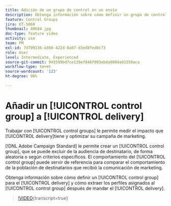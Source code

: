 ```yaml
---
title: Adición de un grupo de control en un envío
description: Obtenga información sobre cómo definir un grupo de control para el envío y cómo extraer los perfiles asignados al grupo de control después de mandar el envío.
feature: Control Groups
jira: KT-5060
thumbnail: 40684.jpg
doc-type: feature video
activity: use
team: PM
exl-id: 7d799136-a308-422d-8a97-d3ed8fed0c73
role: User
level: Intermediate, Experienced
source-git-commit: 943599bd7ce139ef846f093ebda9084a91550aca
workflow-type: tm+mt
source-wordcount: '123'
ht-degree: 98%

---
```


# Añadir un [!UICONTROL control group] a [!UICONTROL delivery]

Trabajar con [!UICONTROL control groups] le permite medir el impacto que [!UICONTROL delivery]tiene y optimizar su campaña de marketing.

[!DNL Adobe Campaign Standard] le permite crear un [!UICONTROL control group], que se puede excluir de la audiencia de destinatario, de forma aleatoria o según criterios específicos. El comportamiento del [!UICONTROL control group] puede servir de referencia para comparar el comportamiento de la población de destinatarios que recibió la comunicación de marketing.

Obtenga información sobre cómo definir un [!UICONTROL control group] para el [!UICONTROL delivery] y cómo extraer los perfiles asignados al [!UICONTROL control group] después de mandar el [!UICONTROL delivery].

>[!VIDEO](https://video.tv.adobe.com/v/40684?learn=on){transcript=true}
